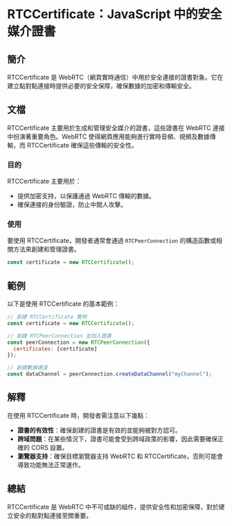 <!--
Meta Description: # RTCCertificate：JavaScript 中的安全媒介證書 ## 簡介 RTCCertificate 是 WebRTC（網頁實時通信）中用於安全連接的證書對象。它在建立點對點連接時提供必要的安全保障，確保數據的加密和傳輸安全。 ## 文檔 RTCCertificate 主要用於生成和管...
Meta Keywords: rtccertificate, webrtc, const, javascript, rtcpeerconnection
-->

# RTCCertificate：JavaScript 中的安全媒介證書

## 簡介
RTCCertificate 是 WebRTC（網頁實時通信）中用於安全連接的證書對象。它在建立點對點連接時提供必要的安全保障，確保數據的加密和傳輸安全。

## 文檔
RTCCertificate 主要用於生成和管理安全媒介的證書，這些證書在 WebRTC 連接中扮演著重要角色。WebRTC 使得網頁應用能夠進行實時音頻、視頻及數據傳輸，而 RTCCertificate 確保這些傳輸的安全性。

### 目的
RTCCertificate 主要用於：
- 提供加密支持，以保護通過 WebRTC 傳輸的數據。
- 確保連接的身份驗證，防止中間人攻擊。

### 使用
要使用 RTCCertificate，開發者通常會通過 `RTCPeerConnection` 的構造函數或相關方法來創建和管理證書。

```javascript
const certificate = new RTCCertificate();
```

## 範例
以下是使用 RTCCertificate 的基本範例：

```javascript
// 創建 RTCCertificate 實例
const certificate = new RTCCertificate();

// 創建 RTCPeerConnection 並加入證書
const peerConnection = new RTCPeerConnection({
  certificates: [certificate]
});

// 創建數據通道
const dataChannel = peerConnection.createDataChannel("myChannel");
```

## 解釋
在使用 RTCCertificate 時，開發者需注意以下幾點：
- **證書的有效性**：確保創建的證書是有效的並能夠被對方認可。
- **跨域問題**：在某些情況下，證書可能會受到跨域政策的影響，因此需要確保正確的 CORS 設置。
- **瀏覽器支持**：確保目標瀏覽器支持 WebRTC 和 RTCCertificate，否則可能會導致功能無法正常運作。

## 總結
RTCCertificate 是 WebRTC 中不可或缺的組件，提供安全性和加密保障，對於建立安全的點對點連接至關重要。